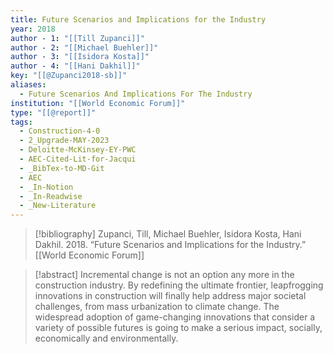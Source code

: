 ```yaml
---
title: Future Scenarios and Implications for the Industry
year: 2018
author - 1: "[[Till Zupanci]]"
author - 2: "[[Michael Buehler]]"
author - 3: "[[Isidora Kosta]]"
author - 4: "[[Hani Dakhil]]"
key: "[[@Zupanci2018-sb]]"
aliases:
  - Future Scenarios And Implications For The Industry
institution: "[[World Economic Forum]]"
type: "[[@report]]"
tags:
  - Construction-4-0
  - 2_Upgrade-MAY-2023
  - Deloitte-McKinsey-EY-PWC
  - AEC-Cited-Lit-for-Jacqui
  - _BibTex-to-MD-Git
  - AEC
  - _In-Notion
  - _In-Readwise
  - _New-Literature
---
```


> [!bibliography]
> Zupanci, Till, Michael Buehler, Isidora Kosta, Hani Dakhil. 2018. “Future Scenarios and Implications for the Industry.” [[World Economic Forum]]

> [!abstract]
> Incremental change is not an option any more in the construction industry. By redefining the ultimate frontier, leapfrogging innovations in construction will finally help address major societal challenges, from mass urbanization to climate change. The widespread adoption of game-changing innovations that consider a variety of possible futures is going to make a serious impact, socially, economically and environmentally.